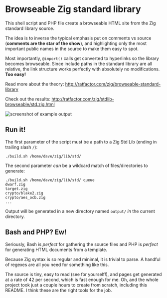 # Browseable Zig standard library

This shell script and PHP file create a browseable HTML site from the Zig standard library source.

The idea is to inverse the typical emphasis put on comments vs source (**comments are the star of the show**), and highlighting only the most important public names in the source to make them easy to spot.

Most importantly, `@import()` calls get converted to hyperlinks so the library becomes browseable.  Since include paths in the standard library are all relative, the link structure works perfectly with absolutely no modifications. **Too easy!**

Read more about the theory:
http://ratfactor.com/zig/browseable-standard-library

Check out the results: http://ratfactor.com/zig/stdlib-browseable/std.zig.html

![screenshot of example output](http://ratfactor.com/zig/stdlib-browseable/screenshot.png)

## Run it!

The first parameter of the script must be a path to a Zig Std Lib (ending in trailing slash `/`):

    ./build.sh /home/dave/zig/lib/std/

The second parameter _can_ be a wildcard match of files/directories to generate:

    ./build.sh /home/dave/zig/lib/std/ queue
    dwarf.zig
    target.zig
    crypto/blake2.zig
    crypto/aes_ocb.zig
    ...

Output will be generated in a new directory named `output/` _in_ the current directory.

## Bash and PHP? Ew!

Seriously, Bash is _perfect_ for gathering the source files and PHP is _perfect_ for generating HTML documents from a template.

Because Zig syntax is so regular and minimal, it is trivial to parse. A handful of regexes are all you need for something like this.

The source is tiny, easy to read (see for yourself!), and pages get generated at a rate of 42 per second, which is fast enough for me.
Oh, and the whole project took just a couple hours to create from scratch, including this README. I think these are the right tools for the job.
